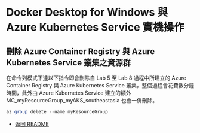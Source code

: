 # Docker Desktop for Windows 與 Azure Kubernetes Service 實機操作

## 刪除 Azure Container Registry 與 Azure Kubernetes Service 叢集之資源群

在命令列模式下達以下指令即會刪除自 Lab 5 至 Lab 8 過程中所建立的 Azure Container Registry 與 Azure Kubernetes Service 叢集，整個過程會花費數分鐘時間，此外由 Azure Kubernetes Service 建立的額外 MC_myResourceGroup_myAKS_southeastasia 也會一併刪除。

```powershell
az group delete --name myResourceGroup
```

* [返回 README](README.md)
